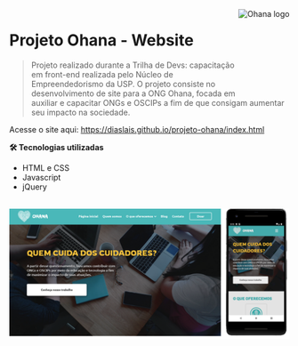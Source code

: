 <div>
    <img src="https://github.com/diaslais/projeto-ohana/blob/main/assets/logo_completo.png" alt="Ohana logo" title="Ohana" align="right" height="150" />
</div>

# Projeto Ohana - Website

> Projeto realizado durante a Trilha de Devs: capacitação em front-end realizada pelo Núcleo de Empreendedorismo da USP.
O projeto consiste no desenvolvimento de site para a ONG Ohana, focada em auxiliar e capacitar ONGs e OSCIPs a fim de que 
consigam aumentar seu impacto na sociedade.

Acesse o site aqui:
https://diaslais.github.io/projeto-ohana/index.html

**🛠 Tecnologias utilizadas**

- HTML e CSS
- Javascript
- jQuery

<br>

<div>
    <img src="https://github.com/diaslais/projeto-ohana/blob/main/assets/screenshot.png" alt="Screen shot do site">
</div>